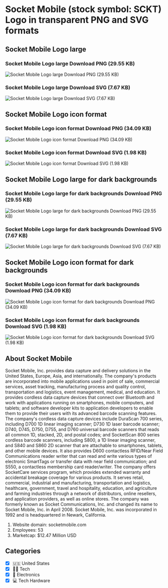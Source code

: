 # Socket Mobile (stock symbol: SCKT) Logo in transparent PNG and SVG formats

## Socket Mobile Logo large

### Socket Mobile Logo large Download PNG (29.55 KB)

![Socket Mobile Logo large Download PNG (29.55 KB)](/img/orig/SCKT_BIG-0f587cd2.png)

### Socket Mobile Logo large Download SVG (7.67 KB)

![Socket Mobile Logo large Download SVG (7.67 KB)](/img/orig/SCKT_BIG-e3f62b6d.svg)

## Socket Mobile Logo icon format

### Socket Mobile Logo icon format Download PNG (34.09 KB)

![Socket Mobile Logo icon format Download PNG (34.09 KB)](/img/orig/SCKT-21a70189.png)

### Socket Mobile Logo icon format Download SVG (1.98 KB)

![Socket Mobile Logo icon format Download SVG (1.98 KB)](/img/orig/SCKT-31c33125.svg)

## Socket Mobile Logo large for dark backgrounds

### Socket Mobile Logo large for dark backgrounds Download PNG (29.55 KB)

![Socket Mobile Logo large for dark backgrounds Download PNG (29.55 KB)](/img/orig/SCKT_BIG.D-a4f8badd.png)

### Socket Mobile Logo large for dark backgrounds Download SVG (7.67 KB)

![Socket Mobile Logo large for dark backgrounds Download SVG (7.67 KB)](/img/orig/SCKT_BIG.D-b69b06ca.svg)

## Socket Mobile Logo icon format for dark backgrounds

### Socket Mobile Logo icon format for dark backgrounds Download PNG (34.09 KB)

![Socket Mobile Logo icon format for dark backgrounds Download PNG (34.09 KB)](/img/orig/SCKT.D-89247746.png)

### Socket Mobile Logo icon format for dark backgrounds Download SVG (1.98 KB)

![Socket Mobile Logo icon format for dark backgrounds Download SVG (1.98 KB)](/img/orig/SCKT.D-3d59d168.svg)

## About Socket Mobile

Socket Mobile, Inc. provides data capture and delivery solutions in the United States, Europe, Asia, and internationally. The company's products are incorporated into mobile applications used in point of sale, commercial services, asset tracking, manufacturing process and quality control, transportation and logistics, event management, medical, and education. It provides cordless data capture devices that connect over Bluetooth and work with applications running on smartphones, mobile computers, and tablets; and software developer kits to application developers to enable them to provide their users with its advanced barcode scanning features. The company's cordless data capture devices include DuraScan 700 series, including D700 1D linear imaging scanner; D730 1D laser barcode scanner; D740, D745, D750, D755, and D760 universal barcode scanners that reads all common 1D, stacked, 2D, and postal codes; and SocketScan 800 series cordless barcode scanners, including S800, a 1D linear imaging scanner, and S840 and S860 2D scanner that are attachable to smartphones, tablets, and other mobile devices. It also provides D600 contactless RFID/Near Field Communications reader writer that can read and write various types of electronic SmartTags or transfer data with near field communication; and S550, a contactless membership card reader/writer. The company offers SocketCare services program, which provides extended warranty and accidental breakage coverage for various products. It serves retail, commercial, industrial and manufacturing, transportation and logistics, healthcare, government, travel and hospitality, education, and agriculture and farming industries through a network of distributors, online resellers, and application providers, as well as online stores. The company was formerly known as Socket Communications, Inc. and changed its name to Socket Mobile, Inc. in April 2008. Socket Mobile, Inc. was incorporated in 1992 and is headquartered in Newark, California.

1. Website domain: socketmobile.com
2. Employees: 53
3. Marketcap: $12.47 Million USD


## Categories
- [x] 🇺🇸 United States
- [x] 👩‍💻 Tech
- [x] 🔌 Electronics
- [x] 💻 Tech Hardware

